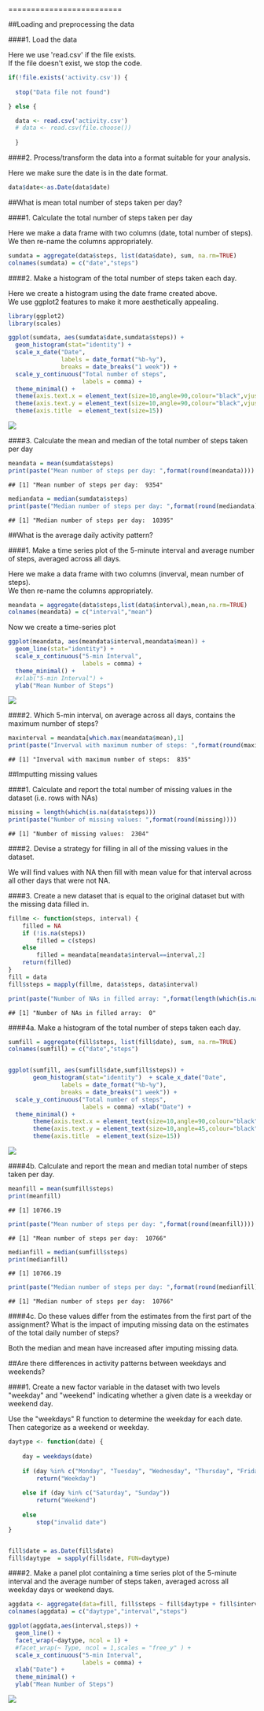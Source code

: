  
=========================

##Loading and preprocessing the data

####1. Load the data

Here we use 'read.csv' if the file exists.  
If the file doesn't exist, we stop the code.


```r
if(!file.exists('activity.csv')) {
  
  stop("Data file not found")

} else {

  data <- read.csv('activity.csv')
  # data <- read.csv(file.choose())
  
  }
```

####2. Process/transform the data into a format suitable for your analysis.

Here we make sure the date is in the date format.


```r
data$date<-as.Date(data$date)
```

##What is mean total number of steps taken per day?

####1. Calculate the total number of steps taken per day

Here we make a data frame with two columns (date, total number of steps).  
We then re-name the columns appropriately.


```r
sumdata = aggregate(data$steps, list(data$date), sum, na.rm=TRUE)
colnames(sumdata) = c("date","steps")
```

####2. Make a histogram of the total number of steps taken each day.

Here we create a histogram using the date frame created above.  
We use ggplot2 features to make it more aesthetically appealing.


```r
library(ggplot2)
library(scales)

ggplot(sumdata, aes(sumdata$date,sumdata$steps)) + 
  geom_histogram(stat="identity") + 
  scale_x_date("Date", 
               labels = date_format("%b-%y"), 
               breaks = date_breaks("1 week")) +
  scale_y_continuous("Total number of steps", 
                     labels = comma) +
  theme_minimal() +
  theme(axis.text.x = element_text(size=10,angle=90,colour="black",vjust=1,hjust=1))+
  theme(axis.text.y = element_text(size=10,angle=90,colour="black",vjust=1,hjust=1))+
  theme(axis.title  = element_text(size=15))
```

![](./figures/sumdataplot-1.png) 

####3. Calculate the mean and median of the total number of steps taken per day


```r
meandata = mean(sumdata$steps)
print(paste("Mean number of steps per day: ",format(round(meandata))))
```

```
## [1] "Mean number of steps per day:  9354"
```

```r
mediandata = median(sumdata$steps)
print(paste("Median number of steps per day: ",format(round(mediandata))))
```

```
## [1] "Median number of steps per day:  10395"
```


##What is the average daily activity pattern?


####1. Make a time series plot of the 5-minute interval and average number of steps, averaged across all days.

Here we make a data frame with two columns (inverval, mean number of steps).  
We then re-name the columns appropriately.


```r
meandata = aggregate(data$steps,list(data$interval),mean,na.rm=TRUE)
colnames(meandata) = c("interval","mean")
```

Now we create a time-series plot


```r
ggplot(meandata, aes(meandata$interval,meandata$mean)) + 
  geom_line(stat="identity") + 
  scale_x_continuous("5-min Interval", 
                     labels = comma) +
  theme_minimal() + 
  #xlab("5-min Interval") + 
  ylab("Mean Number of Steps")
```

![](./figures/meandataplot-1.png) 

####2. Which 5-min interval, on average across all days, contains the maximum number of steps?


```r
maxinterval = meandata[which.max(meandata$mean),1]
print(paste("Inverval with maximum number of steps: ",format(round(maxinterval))))
```

```
## [1] "Inverval with maximum number of steps:  835"
```


##Imputting missing values

####1. Calculate and report the total number of missing values in the dataset (i.e. rows with NAs)


```r
missing = length(which(is.na(data$steps)))
print(paste("Number of missing values: ",format(round(missing))))
```

```
## [1] "Number of missing values:  2304"
```

####2. Devise a strategy for filling in all of the missing values in the dataset. 

We will find values with NA then fill with mean value for that interval across all other days that were not NA.

####3. Create a new dataset that is equal to the original dataset but with the missing data filled in.


```r
fillme <- function(steps, interval) {
    filled = NA
    if (!is.na(steps))
        filled = c(steps)
    else
        filled = meandata[meandata$interval==interval,2]
    return(filled)
}
fill = data
fill$steps = mapply(fillme, data$steps, data$interval)

print(paste("Number of NAs in filled array: ",format(length(which(is.na(fill$steps))))))
```

```
## [1] "Number of NAs in filled array:  0"
```

####4a. Make a histogram of the total number of steps taken each day. 


```r
sumfill = aggregate(fill$steps, list(fill$date), sum, na.rm=TRUE)
colnames(sumfill) = c("date","steps")


ggplot(sumfill, aes(sumfill$date,sumfill$steps)) + 
       geom_histogram(stat="identity")  + scale_x_date("Date", 
               labels = date_format("%b-%y"), 
               breaks = date_breaks("1 week")) +
  scale_y_continuous("Total number of steps", 
                     labels = comma) +xlab("Date") +
  theme_minimal() +
       theme(axis.text.x = element_text(size=10,angle=90,colour="black",vjust=1,hjust=1))+
       theme(axis.text.y = element_text(size=10,angle=45,colour="black",vjust=1,hjust=1))+
       theme(axis.title  = element_text(size=15))
```

![](./figures/summfillplot-1.png) 

####4b. Calculate and report the mean and median total number of steps taken per day. 


```r
meanfill = mean(sumfill$steps)
print(meanfill)
```

```
## [1] 10766.19
```

```r
print(paste("Mean number of steps per day: ",format(round(meanfill))))
```

```
## [1] "Mean number of steps per day:  10766"
```

```r
medianfill = median(sumfill$steps)
print(medianfill)
```

```
## [1] 10766.19
```

```r
print(paste("Median number of steps per day: ",format(round(medianfill))))
```

```
## [1] "Median number of steps per day:  10766"
```

####4c. Do these values differ from the estimates from the first part of the assignment? What is the impact of imputing missing data on the estimates of the total daily number of steps?

Both the median and mean have increased after imputing missing data.


##Are there differences in activity patterns between weekdays and weekends?

####1. Create a new factor variable in the dataset with two levels "weekday" and "weekend" indicating whether a given date is a weekday or weekend day.

Use the "weekdays" R function to determine the weekday for each date.  
Then categorize as a weekend or weekday.


```r
daytype <- function(date) {
  
    day = weekdays(date)
    
    if (day %in% c("Monday", "Tuesday", "Wednesday", "Thursday", "Friday"))
        return("Weekday")
    
    else if (day %in% c("Saturday", "Sunday"))
        return("Weekend")
    
    else
        stop("invalid date")
}


fill$date = as.Date(fill$date)
fill$daytype  = sapply(fill$date, FUN=daytype)
```

####2. Make a panel plot containing a time series plot of the 5-minute interval and the average number of steps taken, averaged across all weekday days or weekend days. 



```r
aggdata <- aggregate(data=fill, fill$steps ~ fill$daytype + fill$interval, FUN=mean)
colnames(aggdata) = c("daytype","interval","steps")

ggplot(aggdata,aes(interval,steps)) + 
  geom_line() + 
  facet_wrap(~daytype, ncol = 1) + 
  #facet_wrap(~ Type, ncol = 1,scales = "free_y" ) + 
  scale_x_continuous("5-min Interval", 
                     labels = comma) + 
  xlab("Date") +
  theme_minimal() + 
  ylab("Mean Number of Steps") 
```

![](./figures/aggdataplot-1.png) 
